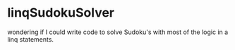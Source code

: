 # linqSudokuSolver

wondering if I could write code to solve Sudoku's with most of the logic in a linq statements.

